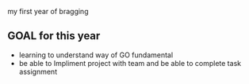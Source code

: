 my first year of bragging
## GOAL for this year ##

* learning to understand way of GO fundamental
* be able to Impliment project with team and be able to complete task assignment
